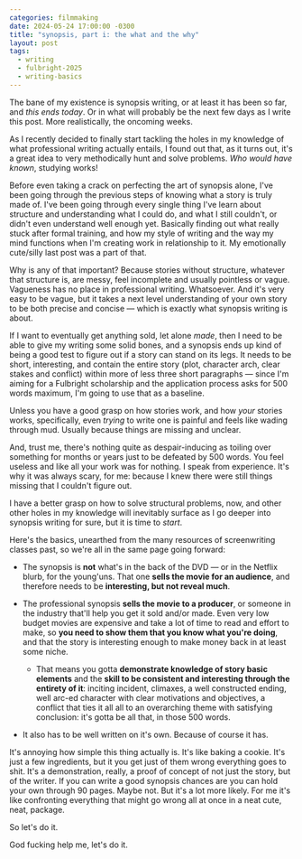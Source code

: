 ```yaml
---
categories: filmmaking
date: 2024-05-24 17:00:00 -0300
title: "synopsis, part i: the what and the why"
layout: post
tags:
  - writing
  - fulbright-2025
  - writing-basics
---
```

The bane of my existence is synopsis writing, or at least it has been so far, and _this ends today_. Or in what will probably be the next few days as I write this post. More realistically, the oncoming weeks.

As I recently decided to finally start tackling the holes in my knowledge of what professional writing actually entails, I found out that, as it turns out, it's a great idea to very methodically hunt and solve problems. _Who would have known_, studying works!

Before even taking a crack on perfecting the art of synopsis alone, I've been going through the previous steps of knowing what a story is truly made of. I've been going through every single thing I've learn about structure and understanding what I could do, and what I still couldn't, or didn't even understand well enough yet. Basically finding out what really stuck after formal training, and how my style of writing and the way my mind functions when I'm creating work in relationship to it. My emotionally cute/silly last post was a part of that.

Why is any of that important? Because stories without structure, whatever that structure is, are messy, feel incomplete and usually pointless or vague. Vagueness has no place in professional writing. Whatsoever. And it's very easy to be vague, but it takes a next level understanding of your own story to be both precise and concise — which is exactly what synopsis writing is about.

If I want to eventually get anything sold, let alone _made_, then I need to be able to give my writing some solid bones, and a synopsis ends up kind of being a good test to figure out if a story can stand on its legs. It needs to be short, interesting, and contain the entire story (plot, character arch, clear stakes and conflict) within more of less three short paragraphs — since I'm aiming for a Fulbright scholarship and the application process asks for 500 words maximum, I'm going to use that as a baseline.

Unless you have a good grasp on how stories work, and how _your_ stories works, specifically, even _trying_ to write one is painful and feels like wading through mud. Usually because things are missing and unclear.

And, trust me, there's nothing quite as despair-inducing as toiling over something for months or years just to be defeated by 500 words. You feel useless and like all your work was for nothing. I speak from experience. It's why it was always scary, for me: because I knew there were still things missing that I couldn't figure out.

I have a better grasp on how to solve structural problems, now, and other other holes in my knowledge will inevitably surface as I go deeper into synopsis writing for sure, but it is time to _start_.

Here's the basics, unearthed from the many resources of screenwriting classes past, so we're all in the same page going forward:

- The synopsis is **not** what's in the back of the DVD — or in the Netflix blurb, for the young'uns. That one **sells the movie for an audience**, and therefore needs to be **interesting, but not reveal much**.
    
- The professional synopsis **sells the movie to a producer**, or someone in the industry that'll help you get it sold and/or made. Even very low budget movies are expensive and take a lot of time to read and effort to make, so **you need to show them that you know what you're doing**, and that the story is interesting enough to make money back in at least some niche.
    
    - That means you gotta **demonstrate knowledge of story basic elements** and the **skill to be consistent and interesting through the entirety of it**: inciting incident, climaxes, a well constructed ending, well arc-ed character with clear motivations and objectives, a conflict that ties it all all to an overarching theme with satisfying conclusion: it's gotta be all that, in those 500 words.
        
- It also has to be well written on it's own. Because of course it has.
    

It's annoying how simple this thing actually is. It's like baking a cookie. It's just a few ingredients, but it you get just of them wrong everything goes to shit. It's a demonstration, really, a proof of concept of not just the story, but of the writer. If you can write a good synopsis chances are you can hold your own through 90 pages. Maybe not. But it's a lot more likely. For me it's like confronting everything that might go wrong all at once in a neat cute, neat, package.

So let's do it.

God fucking help me, let's do it.